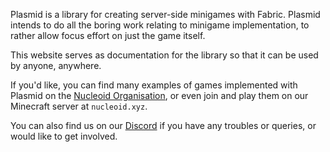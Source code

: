 Plasmid is a library for creating server-side minigames with Fabric.
Plasmid intends to do all the boring work relating to minigame implementation, to rather allow focus effort on just the game itself.

This website serves as documentation for the library so that it can be used by anyone, anywhere.

If you'd like, you can find many examples of games implemented with Plasmid on the [Nucleoid Organisation](https://github.com/NucleoidMC), or even join and play them on our Minecraft server at `nucleoid.xyz`.

You can also find us on our [Discord](https://nucleoid.xyz/discord) if you have any troubles or queries, or would like to get involved.